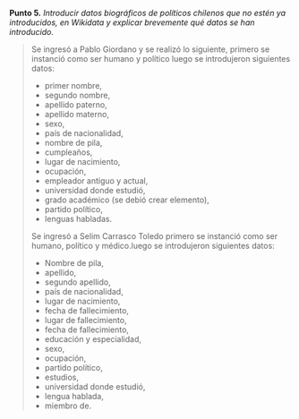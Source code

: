 **Punto 5.**	*Introducir datos biográficos de políticos chilenos que no estén ya introducidos, en Wikidata y explicar brevemente qué datos se han introducido.*

>Se ingresó a Pablo Giordano y se realizó lo siguiente, primero se instanció como ser humano y político luego se introdujeron siguientes datos:
>
>* primer nombre, 
>* segundo nombre, 
>* apellido paterno, 
>* apellido materno, 
>* sexo, 
>* país de nacionalidad, 
>* nombre de pila,
>* cumpleaños,
>* lugar de nacimiento,
>* ocupación,
>* empleador antiguo y actual,
>* universidad donde estudió,
>* grado académico (se debió crear elemento),
>* partido político,
>* lenguas habladas. 
>
>Se ingresó a Selim Carrasco Toledo primero se instanció como ser humano, político
y médico.luego se introdujeron siguientes datos:
>
>* Nombre de pila,
>* apellido,
>* segundo apellido,
>* país de nacionalidad,
>* lugar de nacimiento,
>* fecha de fallecimiento,
>* lugar de fallecimiento,
>* fecha de fallecimiento,
>* educación y especialidad,
>* sexo,
>* ocupación,
>* partido político,
>* estudios,
>* universidad donde estudió,
>* lengua hablada,
>* miembro de.
